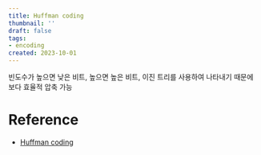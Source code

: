 ```yaml
---
title: Huffman coding
thumbnail: ''
draft: false
tags:
- encoding
created: 2023-10-01
---
```


빈도수가 높으면 낮은 비트, 높으면 높은 비트, 이진 트리를 사용하여 나타내기 때문에 보다 효율적 압축 가능

# Reference

* [Huffman coding](https://ko.wikipedia.org/wiki/%ED%97%88%ED%94%84%EB%A8%BC_%EB%B6%80%ED%98%B8%ED%99%94)
